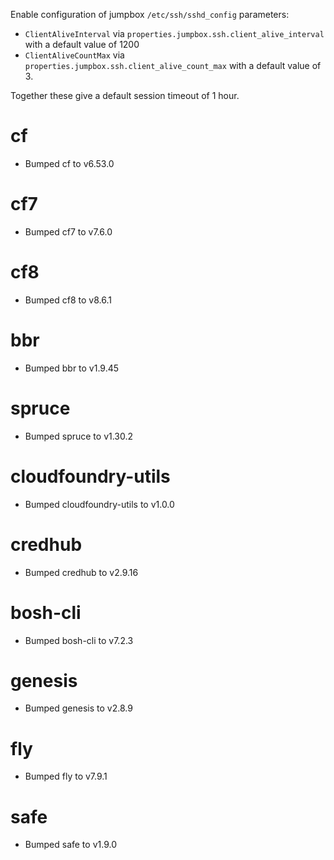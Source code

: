 Enable configuration of jumpbox `/etc/ssh/sshd_config` parameters:

- `ClientAliveInterval` via `properties.jumpbox.ssh.client_alive_interval` with a default value of 1200
- `ClientAliveCountMax` via `properties.jumpbox.ssh.client_alive_count_max` with a default value of 3.

Together these give a default session timeout of 1 hour.


# cf

- Bumped cf to v6.53.0

# cf7

- Bumped cf7 to v7.6.0

# cf8

- Bumped cf8 to v8.6.1

# bbr

- Bumped bbr to v1.9.45

# spruce

- Bumped spruce to v1.30.2

# cloudfoundry-utils

- Bumped cloudfoundry-utils to v1.0.0

# credhub

- Bumped credhub to v2.9.16

# bosh-cli

- Bumped bosh-cli to v7.2.3

# genesis

- Bumped genesis to v2.8.9

# fly

- Bumped fly to v7.9.1

# safe

- Bumped safe to v1.9.0
